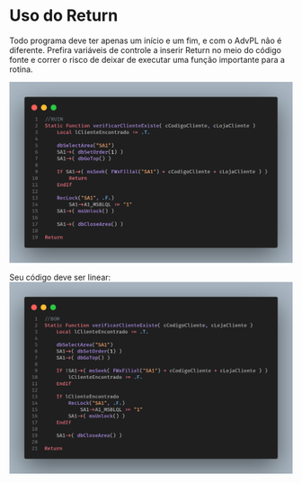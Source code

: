# Uso do Return

Todo programa deve ter apenas um início e um fim, e com o AdvPL não é diferente. Prefira variáveis de controle a inserir Return no meio do código fonte e correr o risco de deixar de executar uma função importante para a rotina.

![](assets/images/return-no-meio-do-codigo.png)

Seu código deve ser linear:
![](assets/images/return-no-fim-do-codigo.png)
